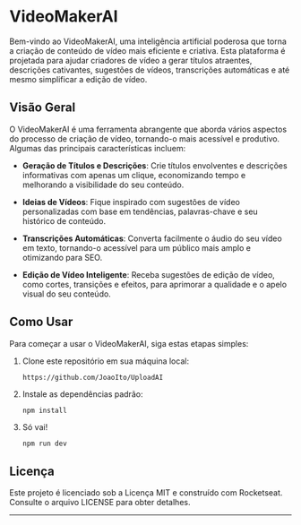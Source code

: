 # VideoMakerAI

Bem-vindo ao VideoMakerAI, uma inteligência artificial poderosa que torna a criação de conteúdo de vídeo mais eficiente e criativa. Esta plataforma é projetada para ajudar criadores de vídeo a gerar títulos atraentes, descrições cativantes, sugestões de vídeos, transcrições automáticas e até mesmo simplificar a edição de vídeo.

## Visão Geral

O VideoMakerAI é uma ferramenta abrangente que aborda vários aspectos do processo de criação de vídeo, tornando-o mais acessível e produtivo. Algumas das principais características incluem:

- **Geração de Títulos e Descrições**: Crie títulos envolventes e descrições informativas com apenas um clique, economizando tempo e melhorando a visibilidade do seu conteúdo.

- **Ideias de Vídeos**: Fique inspirado com sugestões de vídeo personalizadas com base em tendências, palavras-chave e seu histórico de conteúdo.

- **Transcrições Automáticas**: Converta facilmente o áudio do seu vídeo em texto, tornando-o acessível para um público mais amplo e otimizando para SEO.

- **Edição de Vídeo Inteligente**: Receba sugestões de edição de vídeo, como cortes, transições e efeitos, para aprimorar a qualidade e o apelo visual do seu conteúdo.

## Como Usar

Para começar a usar o VideoMakerAI, siga estas etapas simples:

1. Clone este repositório em sua máquina local:

   ```bash
   https://github.com/JoaoIto/UploadAI
   
2. Instale as dependências padrão:

    ```
    npm install

3. Só vai!

    ```
   npm run dev

## Licença
Este projeto é licenciado sob a Licença MIT e construído com Rocketseat. Consulte o arquivo LICENSE para obter detalhes.

---